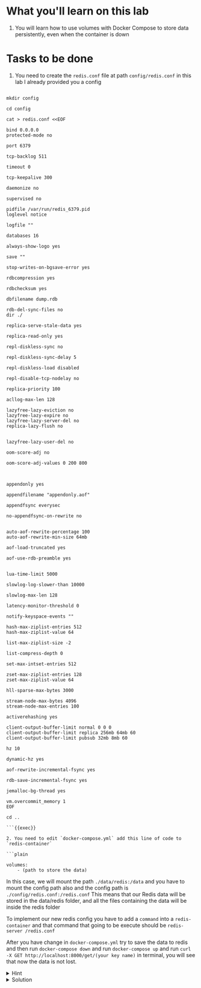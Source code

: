 # What you'll learn on this lab

1. You will learn how to use volumes with Docker Compose to store data persistently, even when the container is down

# Tasks to be done

1. You need to create the `redis.conf` file at path `config/redis.conf` in this lab I already provided you a config

```plain

mkdir config

cd config

cat > redis.conf <<EOF

bind 0.0.0.0
protected-mode no

port 6379

tcp-backlog 511

timeout 0

tcp-keepalive 300

daemonize no

supervised no

pidfile /var/run/redis_6379.pid
loglevel notice

logfile ""

databases 16

always-show-logo yes

save ""

stop-writes-on-bgsave-error yes

rdbcompression yes

rdbchecksum yes

dbfilename dump.rdb

rdb-del-sync-files no
dir ./

replica-serve-stale-data yes

replica-read-only yes

repl-diskless-sync no

repl-diskless-sync-delay 5

repl-diskless-load disabled

repl-disable-tcp-nodelay no

replica-priority 100

acllog-max-len 128

lazyfree-lazy-eviction no
lazyfree-lazy-expire no
lazyfree-lazy-server-del no
replica-lazy-flush no


lazyfree-lazy-user-del no

oom-score-adj no

oom-score-adj-values 0 200 800



appendonly yes

appendfilename "appendonly.aof"

appendfsync everysec

no-appendfsync-on-rewrite no


auto-aof-rewrite-percentage 100
auto-aof-rewrite-min-size 64mb

aof-load-truncated yes

aof-use-rdb-preamble yes


lua-time-limit 5000

slowlog-log-slower-than 10000

slowlog-max-len 128

latency-monitor-threshold 0

notify-keyspace-events ""

hash-max-ziplist-entries 512
hash-max-ziplist-value 64

list-max-ziplist-size -2

list-compress-depth 0

set-max-intset-entries 512

zset-max-ziplist-entries 128
zset-max-ziplist-value 64

hll-sparse-max-bytes 3000

stream-node-max-bytes 4096
stream-node-max-entries 100

activerehashing yes

client-output-buffer-limit normal 0 0 0
client-output-buffer-limit replica 256mb 64mb 60
client-output-buffer-limit pubsub 32mb 8mb 60

hz 10

dynamic-hz yes

aof-rewrite-incremental-fsync yes

rdb-save-incremental-fsync yes

jemalloc-bg-thread yes

vm.overcommit_memory 1
EOF

cd ..

```{{exec}}

2. You need to edit `docker-compose.yml` add this line of code to `redis-container`

```plain

volumes:
    - (path to store the data)

```

In this case, we will mount the path `./data/redis:/data` and you have to mount the config path also and the config path is `./config/redis.conf:/redis.conf`  This means that our Redis data will be stored in the data/redis folder, and all the files containing the data will be inside the redis folder

To implement our new redis config you have to add a `command` into a `redis-container` and that command that going to be execute should be `redis-server /redis.conf`

After you have change in `docker-compose.yml` try to save the data to redis and then run `docker-compose down` and run `docker-compose up` and run `curl -X GET http://localhost:8000/get/(your key name)` in terminal, you will see that now the data is not lost.

<details>
<summary>Hint</summary>

All neccessary docker-compose.yml syntax
```plain
version: (version number)

services:
  (container name):
    image: (image name)
    build:
      context: (path of the folder to be build)
      dockerfile: (path to Dockerfile)
    ports:
      - (port number):(port number)
    depends_on:
      - (if this container name is start this container will start after)
    networks:
      - (network name)
    command:
      - (Your command line that you want to execute)
    volumes:
      - (host directory):(target directory for container)
  
networks:
  (network name):
```

</details>

<details>
<summary>Solution</summary>

```plain

cat > docker-compose.yml <<EOF
version: '3.9'
services: 
  
  node-container:
    image: nodeserver
    build: 
      context: .
      dockerfile: Dockerfile
    ports:
      - 8000:8000
    depends_on:
      - redis-container
    networks:
      - backend 

  redis-container:
    image: redis:latest
    ports:
      - 6379:6379
    networks:
      - backend
    command: 
      - redis-server /redis.conf
    volumes:
      - ./data/redis:/data
      - ./config/redis.conf:/redis.conf

    
networks:
  backend:
EOF

```{{exec}}

</details>